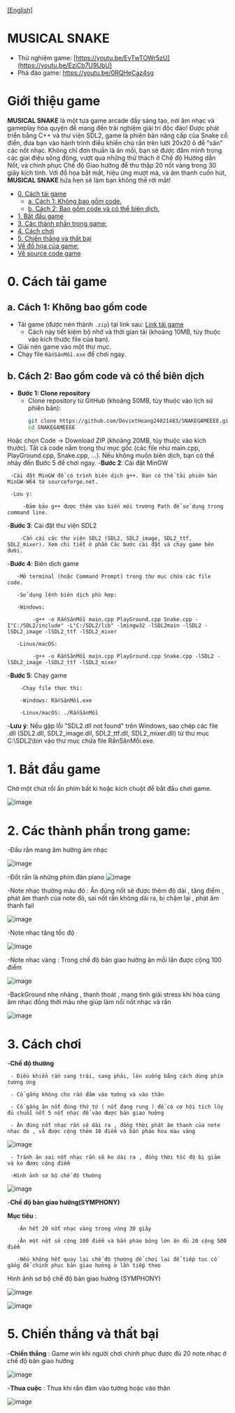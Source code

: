 [[English]](README_en.md)

# MUSICAL SNAKE

- Thử nghiệm game: [https://youtu.be/EyTwTOWr5zU](https://youtu.be/EziCb7U9UbU)
- Phá đảo game: https://youtu.be/0RQHeCaz4sg

# Giới thiệu game
**MUSICAL SNAKE** là một tựa game arcade đầy sáng tạo, nơi âm nhạc và gameplay hòa quyện để mang đến trải nghiệm giải trí độc đáo! Được phát triển bằng C++ và thư viện SDL2, game là phiên bản nâng cấp của Snake cổ điển, đưa bạn vào hành trình điều khiển chú rắn trên lưới 20x20 ô để "săn" các nốt nhạc. Không chỉ đơn thuần là ăn mồi, bạn sẽ được đắm mình trong các giai điệu sống động, vượt qua những thử thách ở Chế độ Hướng dẫn Nốt, và chinh phục Chế độ Giao hưởng để thu thập 20 nốt vàng trong 30 giây kịch tính. Với đồ họa bắt mắt, hiệu ứng mượt mà, và âm thanh cuốn hút, **MUSICAL SNAKE** hứa hẹn sẽ làm bạn không thể rời mắt!

- [0. Cách tải game](#0-cách-tải-game)
    * [a. Cách 1: Không bao gồm code.](#a-cách-1-không-bao-gồm-code)
    * [b. Cách 2: Bao gồm code và có thể biên dịch.](#b-cách-2-bao-gồm-code-và-có-thể-biên-dịch)
- [1. Bắt đầu game](#1bắt-đầu-game)
- [3. Các thành phần trong game:](#3-các-thành-phần-trong-game)
- [4. Cách chơi](#4-cách-chơi)
- [5. Chiến thắng và thất bại](#5-chiến-thắng-và-thất-bại)
- [Về đồ họa của game:](#về-đồ-họa-của-game)
- [Về source code game](#về-source-code-game)

 # 0. Cách tải game

## a. Cách 1: Không bao gồm code

- Tải game (được nén thành `.zip`) tại link sau: [Link tải game](https://github.com/DovietHoang24021483/SNAKEGAMEEEE/releases)  
  - Cách này tiết kiệm bộ nhớ và thời gian tải (khoảng 10MB, tùy thuộc vào kích thước file của bạn).  
- Giải nén game vào một thư mục.  
- Chạy file `RắnSănMồi.exe` để chơi ngay.

## b. Cách 2: Bao gồm code và có thể biên dịch

- **Bước 1: Clone repository**  
  - Clone repository từ GitHub (khoảng 50MB, tùy thuộc vào lịch sử phiên bản):  
    ```bash
    git clone https://github.com/DovietHoang24021483/SNAKEGAMEEEE.git
    cd SNAKEGAMEEEE
Hoặc chọn Code -> Download ZIP (khoảng 20MB, tùy thuộc vào kích thước).
Tất cả code nằm trong thư mục gốc (các file như main.cpp, PlayGround.cpp, Snake.cpp, ...).
Nếu không muốn biên dịch, bạn có thể nhảy đến Bước 5 để chơi ngay.
-**Bước 2**: Cài đặt MinGW
     
     -Cài đặt MinGW để có trình biên dịch g++. Bạn có thể tải phiên bản MinGW-W64 từ sourceforge.net.
     
     -Lưu ý:
         
         -Đảm bảo g++ được thêm vào biến môi trường Path để sử dụng trong command line.
-**Bước 3**: Cài đặt thư viện SDL2
        
        -Cần cài các thư viện SDL2 (SDL2, SDL2_image, SDL2_ttf, SDL2_mixer). Xem chi tiết ở phần Các bước cài đặt và chạy game bên dưới.
-**Bước 4**: Biên dịch game
       
       -Mở terminal (hoặc Command Prompt) trong thư mục chứa các file code.
        
       -Sử dụng lệnh biên dịch phù hợp:
      
       -Windows:

            -g++ -o RắnSănMồi main.cpp PlayGround.cpp Snake.cpp -I"C:/SDL2/include" -L"C:/SDL2/lib" -lmingw32 -lSDL2main -lSDL2 -lSDL2_image -lSDL2_ttf -lSDL2_mixer
       
       -Linux/macOS:

            -g++ -o RắnSănMồi main.cpp PlayGround.cpp Snake.cpp -lSDL2 -lSDL2_image -lSDL2_ttf -lSDL2_mixer

-**Bước 5**: Chạy game

        -Chạy file thực thi:

        -Windows: RắnSănMồi.exe
        
        -Linux/macOS: ./RắnSănMồi

-**Lưu ý**: Nếu gặp lỗi "SDL2.dll not found" trên Windows, sao chép các file .dll (SDL2.dll, SDL2_image.dll, SDL2_ttf.dll, SDL2_mixer.dll) từ thư mục C:\SDL2\bin vào thư mục chứa file RắnSănMồi.exe.


# 1. Bắt đầu game

Chờ một chút rồi ấn phím bất kì hoặc kích chuột để bắt đầu chơi game.

![image](tada.png)

# 2. Các thành phần trong game:

-Đầu rắn mang âm hưởng âm nhạc

 ![image](snake_head.png)

-Đốt rắn là những phím đàn piano 
![image](snake_body.png)

-Note nhạc thường màu đỏ : Ăn đúng nốt sẽ được thêm độ dài , tăng điểm , phát âm thanh của note đó, sai nốt rắn không dài ra, bị chậm lại , phát âm thanh fail

![image](note.png)

-Note nhạc tăng tốc độ 

![image](noteTarget.png)

-Note nhac vàng : Trong chế độ bản giao hưởng ăn mỗi lần được cộng 100 điểm 
 
 ![image](gold_note.png)

 -BackGround nhẹ nhàng , thanh thoát , mang tính giải stress khi hòa cùng âm nhạc đồng thời màu nhẹ giúp làm nổi nốt nhạc và rắn 

![image](pink.png)

# 3. Cách chơi 
 -**Chế độ thường**
     
     - Điều khiển rắn sang trái, sang phải, lên xuống bằng cách dùng phím tương ứng

     - Cố gắng không cho rắn đâm vào tường và vào thân 
     
     - Cố gắng ăn nốt đúng thứ tứ ( nốt đang rung ) để có cơ hội tích lũy đủ chuỗi nốt 5 nốt nhạc để vào được bản giao hưởng

     - Ăn đúng nốt nhạc rắn sẽ dài ra , đồng thời phát âm thanh của note nhạc đó , vằ được cộng thêm 10 điểm và bắn pháo hoa màu vàng

![image](phaobong.png)

     - Tránh ăn sai nốt nhạc rắn sẽ ko dài ra , đồng thời tốc độ bị giảm và ko được cộng điểm 

     -Hình ảnh sơ bộ chế độ thường 

![image](nornam.png)

-**Chế độ bản giao hưởng(SYMPHONY)**

  **Mục tiêu** :
       
       -Ăn hết 20 nốt nhạc vàng trong vòng 30 giây 

       -Ăn một nốt sẽ cộng 100 điểm và bắn pháo bông lớn ăn đủ 20 cộng 500 điểm
         
       -Nếu không hết quay lại chế độ thường để chơi lại để tiếp tục cố gẳng để chinh phục bản giao hưởng ở lần tiếp theo

 Hình ảnh sơ bộ chế độ bản giao hưởng (SYMPHONY)

![image](giaohuonggg.png)

![image](phaobong2.png)

# 5. Chiến thắng và thất bại

-**Chiến thắng** : Game win khi người chơi chinh phục được đủ 20 note nhạc ở chế độ bản giao hưởng 

![image](winn.png)

-**Thua cuộc** : Thua khi rắn đâm vào tường hoặc vào thân 

![image](lose.png)

 
       

   
